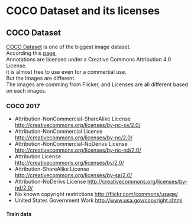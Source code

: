 # COCO Dataset and its licenses

## COCO Dataset
[COCO Dataset]( https://cocodataset.org/#home ) is one of the biggest image dataset.  
According this [page]( https://cocodataset.org/#termsofuse ),  
Annotations are licensed under a Creative Commons Attribution 4.0 License.  
it is almost free to use even for a commertial use.  
But the Images are different.  
The images are comming from Flicker, and Licenses are all different based on each images.  


### COCO 2017
 
  - Attribution-NonCommercial-ShareAlike License  
    http://creativecommons.org/licenses/by-nc-sa/2.0/
  - Attribution-NonCommercial License  
  http://creativecommons.org/licenses/by-nc/2.0/
  - Attribution-NonCommercial-NoDerivs License  
    http://creativecommons.org/licenses/by-nc-nd/2.0/
  - Attribution License  
    http://creativecommons.org/licenses/by/2.0/
  - Attribution-ShareAlike License  
    http://creativecommons.org/licenses/by-sa/2.0/
  - Attribution-NoDerivs License
    http://creativecommons.org/licenses/by-nd/2.0/
  - No known copyright restrictions
    http://flickr.com/commons/usage/
  - United States Government Work
    http://www.usa.gov/copyright.shtml

#### Train data

